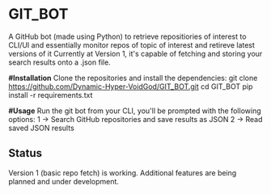 # GIT_BOT
A GitHub bot (made using Python) to retrieve repositiories of interest to CLI/UI and essentially monitor repos of topic of interest and retireve latest versions of it
Currently at Version 1, it's capable of fetching and storing your search results onto a .json file.

**#Installation**
Clone the repositories and install the dependencies:
git clone https://github.com/Dynamic-Hyper-VoidGod/GIT_BOT.git
cd GIT_BOT
pip install -r requirements.txt

**#Usage**
Run the git bot from your CLI, you'll be prompted with the following options:
1 -> Search GitHub repositories and save results as JSON
2 -> Read saved JSON results

## Status
Version 1 (basic repo fetch) is working. Additional features are being planned and under development.
